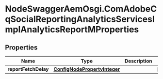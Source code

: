 # NodeSwaggerAemOsgi.ComAdobeCqSocialReportingAnalyticsServicesImplAnalyticsReportMProperties

## Properties

Name | Type | Description | Notes
------------ | ------------- | ------------- | -------------
**reportFetchDelay** | [**ConfigNodePropertyInteger**](ConfigNodePropertyInteger.md) |  | [optional] 


